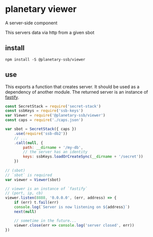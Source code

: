 # planetary viewer

A server-side component

This servers data via http from a given sbot

## install
```
npm install -S @planetary-ssb/viewer
```

## use
This exports a function that creates server. It should be used as a dependency of another module. The returned server is an instance of [fastify](https://www.fastify.io/).

```js
const SecretStack = require('secret-stack')
const ssbKeys = require('ssb-keys')
var Viewer = require('@planetary-ssb/viewer')
const caps = require('./caps.json')

var sbot = SecretStack({ caps })
    .use(require('ssb-db2'))
    // ...
    .call(null, {
        path: __dirname + '/my-db',
        // the server has an identity
        keys: ssbKeys.loadOrCreateSync(__dirname + '/secret'))
    })
    
// (sbot)
// `sbot` is required
var viewer = Viewer(sbot)

// viewer is an instance of `fastify`
// (port, ip, cb)
viewer.listen(8888, '0.0.0.0', (err, address) => {
    if (err) t.fail(err)
    console.log(`Server is now listening on ${address}`)
    next(null)

    // sometime in the future...
    viewer.close(err => console.log('server closed', err))
})
```
